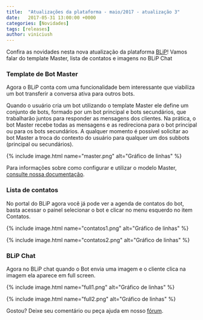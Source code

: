 ```yaml
---
title:  "Atualizações da plataforma - maio/2017 - atualização 3"
date:   2017-05-31 13:00:00 +0000
categories: [Novidades]
tags: [releases]
author: viniciush
---
```


Confira as novidades nesta nova atualização da plataforma [BLiP](https://blip.ai)!
Vamos falar do template Master, lista de contatos e imagens no BLiP Chat 

<!--preview-->

### Template de Bot Master

Agora o BLiP conta com uma funcionalidade bem interessante que viabiliza um bot transferir a conversa ativa para outros bots.

Quando o usuário cria um bot utilizando o template Master ele define um conjunto de bots, formado por um bot principal e bots secundários, que trabalharão juntos para responder as mensagens dos clientes. Na prática, o bot Master recebe todas as mensagens e as redireciona para o bot principal ou para os bots secundários. A qualquer momento é possível solicitar ao bot Master a troca do contexto do usuário para qualquer um dos subbots (principal ou secundários).

{% include image.html name="master.png" alt="Gráfico de linhas" %}

Para informações sobre como configurar e utilizar o modelo Master, [consulte nossa documentação](https://portal.blip.ai/#/docs/templates/master).

### Lista de contatos

No portal do BLiP agora você já pode ver a agenda de contatos do bot, basta acessar o painel selecionar o bot e clicar no menu esquerdo no item Contatos.

{% include image.html name="contatos1.png" alt="Gráfico de linhas" %}

{% include image.html name="contatos2.png" alt="Gráfico de linhas" %}

### BLiP Chat

Agora no BLiP chat quando o Bot envia uma imagem e o cliente clica na imagem ela aparece em full screen.

{% include image.html name="full1.png" alt="Gráfico de linhas" %}

{% include image.html name="full2.png" alt="Gráfico de linhas" %}

Gostou? Deixe seu comentário ou peça ajuda em nosso [fórum](https://forum.blip.ai).
